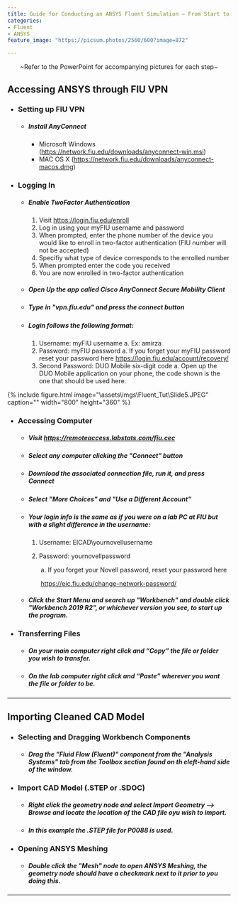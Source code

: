 ```yaml
---
title: Guide for Conducting an ANSYS Fluent Simulation – From Start to Finish
categories:
- Fluent
- ANSYS
feature_image: "https://picsum.photos/2560/600?image=872"

---
```


<p align=center> ~Refer to the PowerPoint for accompanying pictures for each step~ </p>

## Accessing ANSYS through FIU VPN

- ### Setting up FIU VPN

  - ##### Install AnyConnect

    - Microsoft Windows (https://network.fiu.edu/downloads/anyconnect-win.msi)
    - MAC OS X (https://network.fiu.edu/downloads/anyconnect-macos.dmg)

- ### Logging In 

  - ##### Enable TwoFactor Authentication

    1. Visit https://login.fiu.edu/enroll
    2. Log in using your myFIU username and password
    3. When prompted, enter the phone number of the device you would like to enroll in two-factor authentication (FIU number will not be accepted)
    4. Specifiy what type of device corresponds to the enrolled number
    5. When prompted enter the code you received
    6. You are now enrolled in two-factor authentication

  - ##### Open Up the app called Cisco AnyConnect Secure Mobility Client

  - ##### Type in "vpn.fiu.edu" and press the connect button

  - ##### Login follows the following format:

    1. Username: myFIU username
       a. Ex: amirza
     2. Password: myFIU password
        a. If you forget your myFIU password reset your password here
          https://login.fiu.edu/account/recovery/ 
     3. Second Password: DUO Mobile six-digit code
        a. Open up the DUO Mobile application on your phone, the code shown is the one 
             that should be used here.

{% include figure.html image="\assets\imgs\Fluent_Tut\Slide5.JPEG" caption="" width="800" height="360" %}

- ### Accessing Computer

  -  ##### Visit https://remoteaccess.labstats.com/fiu.cec

  -  ##### Select any computer clicking the "Connect" button

  -  ##### Download the associated connection file, run it, and press Connect

  -  ##### Select "More Choices" and "Use a Different Account"

  -  ##### Your login info is the same as if you were on a lab PC at FIU but with a slight difference in the username:

     1. Username: EICAD\yournovellusername

     2. Password: yournovellpassword

        ​	a. If you forget your Novell password, reset your password here 

        ​		https://eic.fiu.edu/change-network-password/

   -   ##### Click the Start Menu and search up "Workbench" and double click "Workbench 2019 R2", or whichever version you see, to start up the program.

- ### Transferring Files

  -  #####  On your main computer right click and “Copy” the file or folder you wish to transfer.

  -  ##### On the lab computer right click and “Paste” wherever you want the file or folder to be.

---------------------------------------------------------------------------

## Importing Cleaned CAD Model

- ### Selecting and Dragging Workbench Components

  - ##### Drag the "Fluid Flow (Fluent)" component from the "Analysis Systems" tab from the Toolbox section found on th eleft-hand side of the window.

- ### Import CAD Model (.STEP or .SDOC)

  - ##### Right click the geometry node and select Import Geometry --> Browse and locate the location of the CAD file oyu wish to import.

  - ##### In this example the .STEP file for P0088 is used.

- ### Opening ANSYS Meshing

  - ##### Double click the "Mesh" node to open ANSYS Meshing, the geometry node should have a checkmark next to it prior to you doing this.

---------------------------------------------------------------------------